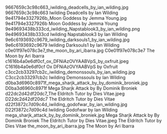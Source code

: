 9667659c3c98c663_iwilding_deadcells_by_ian_wilding.jpg 9667659c3c98c663 Iwilding Deadcells by Ian Wilding
9e41794e3327926b_Moon Goddess by Jemma Young.jpg 9e41794e3327926b Moon Goddess by Jemma Young
9e49693438b333cd_iwilding_Napstablook3_by_ian_wilding.png 9e49693438b333cd Iwilding Napstablook3 by Ian Wilding
9e6c6193692c9679_iwilding_darksouls1_by_ian_wilding.jpg 9e6c6193692c9679 Iwilding Darksouls1 by Ian Wilding
c0e01f97e078c3e7_the_moon_by_ari_ibarra.jpg C0e01f97e078c3e7 The Moon by Ari Ibarra
c1616b4a0e6df0cf_ox_DFNiAzOVYAABVpS_by_oxfruit.jpeg C1616b4a0e6df0cf Ox DFNiAzOVYAABVpS by Oxfruit
c3cc2cb33297cb2c_iwilding_demonssouls_by_ian_wilding.jpg C3cc2cb33297cb2c Iwilding Demonssouls by Ian Wilding
d0ba3d6960c8971f_mega_sharjk_attack_by_by_dominik_broniek.jpg D0ba3d6960c8971f Mega Sharjk Attack by By Dominik Broniek
d22dc2d42df20dc7_The Eldritch Tutor by Dies Vitae.jpeg D22dc2d42df20dc7 The Eldritch Tutor by Dies Vitae
d22f3872c7d09c4d_iwilding_godofwar_by_ian_wilding.jpg D22f3872c7d09c4d Iwilding Godofwar by Ian Wilding
mega_sharjk_attack_by_by_dominik_broniek.jpg Mega Sharjk Attack by By Dominik Broniek
The Eldritch Tutor by Dies Vitae.jpeg The Eldritch Tutor by Dies Vitae
the_moon_by_ari_ibarra.jpg The Moon by Ari Ibarra

